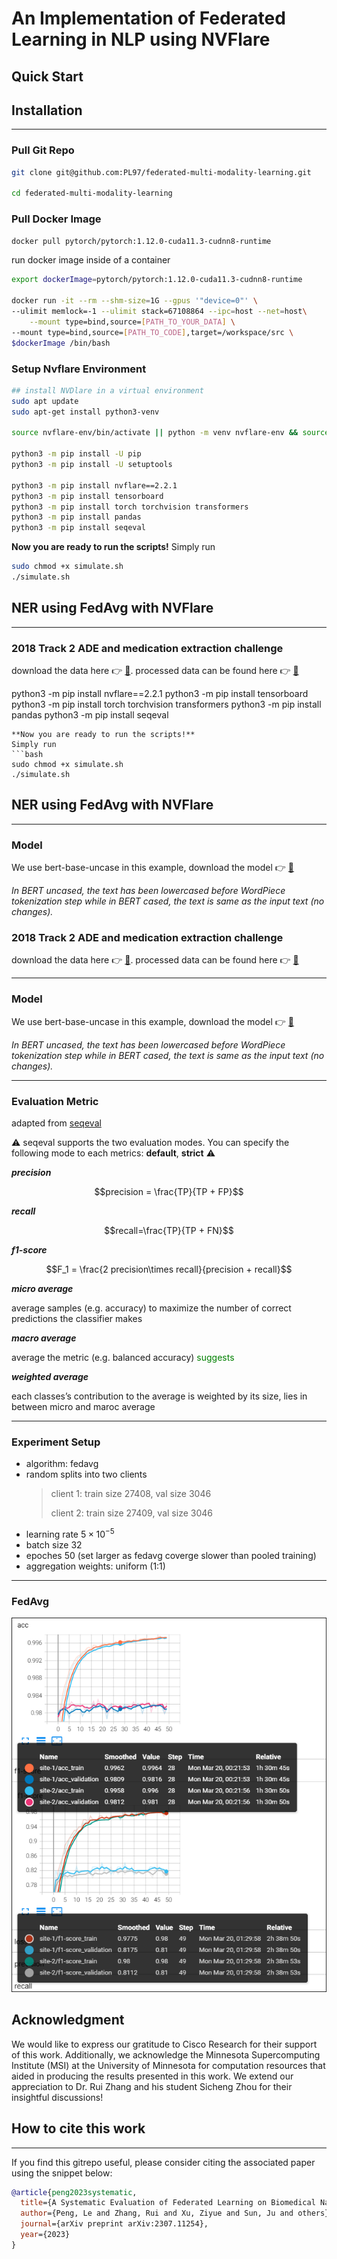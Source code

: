 # An Implementation of Federated Learning in NLP using NVFlare

## Quick Start

## Installation
___
### Pull Git Repo

```bash
git clone git@github.com:PL97/federated-multi-modality-learning.git

cd federated-multi-modality-learning
```

### Pull Docker Image 
```bash
docker pull pytorch/pytorch:1.12.0-cuda11.3-cudnn8-runtime
```
run docker image inside of a container
```bash
export dockerImage=pytorch/pytorch:1.12.0-cuda11.3-cudnn8-runtime

docker run -it --rm --shm-size=1G --gpus '"device=0"' \
--ulimit memlock=-1 --ulimit stack=67108864 --ipc=host --net=host\
    --mount type=bind,source=[PATH_TO_YOUR_DATA] \
--mount type=bind,source=[PATH_TO_CODE],target=/workspace/src \
$dockerImage /bin/bash
```

### Setup Nvflare Environment
```bash
## install NVDlare in a virtual environment
sudo apt update
sudo apt-get install python3-venv

source nvflare-env/bin/activate || python -m venv nvflare-env && source nvflare-env/bin/activate 

python3 -m pip install -U pip
python3 -m pip install -U setuptools

python3 -m pip install nvflare==2.2.1
python3 -m pip install tensorboard
python3 -m pip install torch torchvision transformers
python3 -m pip install pandas
python3 -m pip install seqeval
```
**Now you are ready to run the scripts!**
Simply run 
```bash
sudo chmod +x simulate.sh
./simulate.sh
```

## NER using FedAvg with NVFlare
___


### 2018 Track 2 ADE and medication extraction challenge
download the data here :point_right: [:link:](https://www.kaggle.com/datasets/rajnathpatel/ner-data). processed data can be found here :point_right: [:link:](https://drive.google.com/drive/folders/17IoViGyrczEvgQrFcx_e96Cl9108_bq2?usp=share_link)

python3 -m pip install nvflare==2.2.1
python3 -m pip install tensorboard
python3 -m pip install torch torchvision transformers
python3 -m pip install pandas
python3 -m pip install seqeval
```
**Now you are ready to run the scripts!**
Simply run 
```bash
sudo chmod +x simulate.sh
./simulate.sh
```

## NER using FedAvg with NVFlare
___
### Model
We use bert-base-uncase in this example, download the model :point_right: [:link:](https://huggingface.co/bert-base-uncased)

*In BERT uncased, the text has been lowercased before WordPiece tokenization step while in BERT cased, the text is same as the input text (no changes).*


### 2018 Track 2 ADE and medication extraction challenge
download the data here :point_right: [:link:](https://www.kaggle.com/datasets/rajnathpatel/ner-data). processed data can be found here :point_right: [:link:](https://drive.google.com/drive/folders/17IoViGyrczEvgQrFcx_e96Cl9108_bq2?usp=share_link)

___
### Model
We use bert-base-uncase in this example, download the model :point_right: [:link:](https://huggingface.co/bert-base-uncased)

*In BERT uncased, the text has been lowercased before WordPiece tokenization step while in BERT cased, the text is same as the input text (no changes).*


___
### Evaluation Metric
adapted from [seqeval](https://github.com/chakki-works/seqeval)

:warning: seqeval supports the two evaluation modes. You can specify the following mode to each metrics: **default**, **strict** :warning:

***precision***
```math
precision = \frac{TP}{TP + FP}
```

***recall***
```math
recall=\frac{TP}{TP + FN}
```

***f1-score***

```math
F_1 = \frac{2 precision\times recall}{precision + recall}
```

***micro average***

average samples (e.g. accuracy) to maximize the number of correct predictions the classifier makes

***macro average***

average the metric (e.g. balanced accuracy) <span style="color:green">suggests</span> 

***weighted average***

each classes’s contribution to the average is weighted by its size, lies in between micro and maroc average


___



### Experiment Setup

- algorithm: fedavg
- random splits into two clients
    > client 1: train size 27408, val size 3046
    > 
    > client 2: train size 27409, val size 3046
- learning rate $5\times10^{-5}$
- batch size 32
- epoches 50 (set larger as fedavg coverge slower than pooled training)
- aggregation weights: uniform (1:1)

___
### FedAvg

<img src='figs/nvflarefed.png'/>

## Acknowledgment
We would like to express our gratitude to Cisco Research for their support of this work. Additionally, we acknowledge the Minnesota Supercomputing Institute (MSI) at the University of Minnesota for computation resources that aided in producing the results presented in this work. We extend our appreciation to Dr. Rui Zhang and his student Sicheng Zhou for their insightful discussions!

## How to cite this work
___

If you find this gitrepo useful, please consider citing the associated paper using the snippet below:
```bibtex
@article{peng2023systematic,
  title={A Systematic Evaluation of Federated Learning on Biomedical Natural Language Processing},
  author={Peng, Le and Zhang, Rui and Xu, Ziyue and Sun, Ju and others},
  journal={arXiv preprint arXiv:2307.11254},
  year={2023}
}
